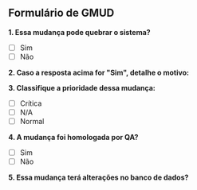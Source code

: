 ## Formulário de GMUD

**1. Essa mudança pode quebrar o sistema?**
- [ ] Sim
- [ ] Não

**2. Caso a resposta acima for "Sim", detalhe o motivo:**

**3. Classifique a prioridade dessa mudança:**
- [ ] Crítica
- [ ] N/A
- [ ] Normal

**4. A mudança foi homologada por QA?**
- [ ] Sim
- [ ] Não

**5. Essa mudança terá alterações no banco de dados?**
<!-- MIGRATIONS_PLACEHOLDER -->
